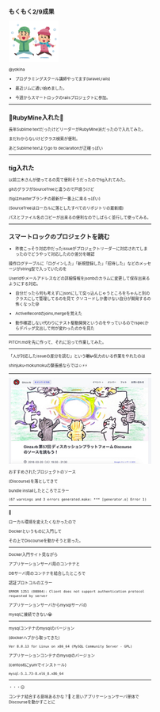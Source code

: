 <style> body { font-size: 8px } </style>

## もくもく2/9成果

<img src="/meetups/images/snow.png" width="100">

@yokina

- プログラミングスクール講師やってます(laravel,rails)

- 最近ジムに通い始めました。

- 今週からスマートロックのrailsプロジェクトに参加。

---

## 💎RubyMine入れた💎

長年Sublime textだったけどリーダーがRubyMine派だったので入れてみた。

まだわからないけどクラス検索が便利。

あとSublime textよりgo to declarationが正確っぽい

---

## tig入れた

以前三木さんが使ってるの見て便利そうだったのでtig入れてみた。

gitのグラフがSourceTreeと違うので戸惑うけど

(tigはmasterブランチの最新が一番上に来るっぽい)

(SourceTreeはローカルに落としたすべてのリポジトリの最新順)

パスとファイル名のコピーが出来るの便利なのでしばらく並行して使ってみる。

---


## スマートロックのプロジェクトを読む

- 昨夜こっそり対応中だったissueがプロジェクトリーダーに対応されてしまったのでどうやって対応したのか差分を確認

操作ログテーブルに「ログインした」「新規登録した」「招待した」などのメッセージがstring型で入っていたのを

UserIdやメールアドレスなどの詳細情報をjsonbのカラムに変更して保存出来るようにする対応。


- 自分だったら何も考えずにjsonにして突っ込んじゃうところをちゃんと別のクラスにして管理してるのを見て
クソコードしか書けない自分が開発するの怖くなった😰

- ActiveRecordのjoins,mergeを覚えた

- 動作確認しない代わりにテスト駆動開発というのをやっているのでrspecからデバッグ文出して何が変わったのかを見た

---

PITCH.mdを先に作って、それに沿って作業してみた。

---

「人が対応したissueの差分を読む」という~~眠い~~気力のいる作業をやれたのは

shinjuku-mokumokuの緊張感ならでは☺️⚡️⚡️

---

<img src="/meetups/images/disc.jpg" width="300">

おすすめされたプロジェクトのソース

(Discourse)を落としてきて

bundle installしたところでエラー

```
(67 warnings and 3 errors generated.make: *** [generator.o] Error 1)
```

---

🤔

ローカル環境を変えたくなかったので

Dockerというものに入門して

その上でDiscourseを動かそうと思った。

---

Docker入門サイト見ながら

アプリケーションサーバ用のコンテナと

DBサーバ用のコンテナを結合したところで

認証プロトコルのエラー

```
ERROR 1251 (08004): Client does not support authentication protocol requested by server
```

アプリケーションサーバからmysqlサーバの

mysqlに接続できない😭

---

mysqlコンテナのmysqlのバージョン

(dockerハブから取ってきた)


```
Ver 8.0.13 for Linux on x86_64 (MySQL Community Server - GPL)
```

アプリケーションコンテナのmysqlのバージョン

(centos6にyumでインストール)

```
mysql-5.1.73-8.el6_8.x86_64

```
---

・・・😑



コンテナ結合する意味あるかな？🤔
と思いアプリケーションサーバ単体でDiscourseを動かすことに
